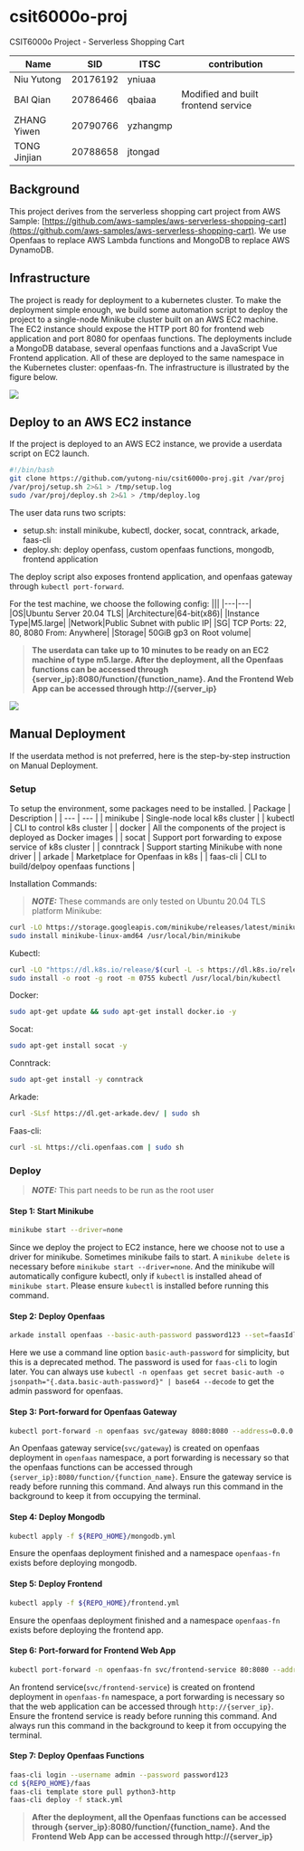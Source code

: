 # csit6000o-proj
CSIT6000o Project - Serverless Shopping Cart

|Name|SID|ITSC|contribution|
|---|---|---|---|
|Niu Yutong|20176192|yniuaa|
|BAI Qian|20786466|qbaiaa|Modified and built frontend service|
|ZHANG Yiwen|20790766|yzhangmp|
|TONG Jinjian|20788658|jtongad|

## Background
This project derives from the serverless shopping cart project from AWS Sample: [https://github.com/aws-samples/aws-serverless-shopping-cart](https://github.com/aws-samples/aws-serverless-shopping-cart). We use Openfaas to replace AWS Lambda functions and MongoDB to replace AWS DynamoDB.

## Infrastructure
The project is ready for deployment to a kubernetes cluster. To make the deployment simple enough, we build some automation script to deploy the project to a single-node Minikube cluster built on an AWS EC2 machine. The EC2 instance should expose the HTTP port 80 for frontend web application and port 8080 for openfaas functions. The deployments include a MongoDB database, several openfaas functions and a JavaScript Vue Frontend application. All of these are deployed to the same namespace in the Kubernetes cluster: openfaas-fn. The infrastructure is illustrated by the figure below.

![](https://i.ibb.co/nDm3ZzL/infra-drawio-1.png)

## Deploy to an AWS EC2 instance
If the project is deployed to an AWS EC2 instance, we provide a userdata script on EC2 launch.
```bash
#!/bin/bash
git clone https://github.com/yutong-niu/csit6000o-proj.git /var/proj
/var/proj/setup.sh 2>&1 > /tmp/setup.log
sudo /var/proj/deploy.sh 2>&1 > /tmp/deploy.log
```
The user data runs two scripts:
- setup.sh: install minikube, kubectl, docker, socat, conntrack, arkade, faas-cli
- deploy.sh: deploy openfass, custom openfaas functions, mongodb, frontend application

The deploy script also exposes frontend application, and openfaas gateway through ```kubectl port-forward```.

For the test machine, we choose the following config:
|||
|---|---|
|OS|Ubuntu Server 20.04 TLS|
|Architecture|64-bit(x86)|
|Instance Type|M5.large|
|Network|Public Subnet with public IP|
|SG| TCP Ports: 22, 80, 8080 From: Anywhere|
|Storage| 50GiB gp3 on Root volume|

> **The userdata can take up to 10 minutes to be ready on an EC2 machine of type m5.large. After the deployment, all the Openfaas functions can be accessed through {server_ip}:8080/function/{function_name}. And the Frontend Web App can be accessed through http://{server_ip}**

![](https://i.ibb.co/w4Dc9MH/deploy.png)

## Manual Deployment
If the userdata method is not preferred, here is the step-by-step instruction on Manual Deployment.
### Setup
To setup the environment, some packages need to be installed.
| Package | Description |
| --- | --- |
| minikube | Single-node local k8s cluster |
| kubectl | CLI to control k8s cluster |
| docker | All the components of the project is deployed as Docker images |
| socat | Support port forwarding to expose service of k8s cluster |
| conntrack | Support starting Minikube with none driver |
| arkade | Marketplace for Openfaas in k8s |
| faas-cli | CLI to build/delpoy openfaas functions |

Installation Commands:
> **_NOTE:_** These commands are only tested on Ubuntu 20.04 TLS platform
Minikube:
```bash
curl -LO https://storage.googleapis.com/minikube/releases/latest/minikube-linux-amd64
sudo install minikube-linux-amd64 /usr/local/bin/minikube
```

Kubectl:
```bash
curl -LO "https://dl.k8s.io/release/$(curl -L -s https://dl.k8s.io/release/stable.txt)/bin/linux/amd64/kubectl"
sudo install -o root -g root -m 0755 kubectl /usr/local/bin/kubectl
```

Docker:
```bash
sudo apt-get update && sudo apt-get install docker.io -y
```

Socat:
```bash
sudo apt-get install socat -y
```

Conntrack:
```bash
sudo apt-get install -y conntrack
```

Arkade:
```bash
curl -SLsf https://dl.get-arkade.dev/ | sudo sh
```

Faas-cli:
```bash
curl -sL https://cli.openfaas.com | sudo sh
```

### Deploy
> **_NOTE:_** This part needs to be run as the root user
#### Step 1: Start Minikube
```bash
minikube start --driver=none
```
Since we deploy the project to EC2 instance, here we choose not to use a driver for minikube. Sometimes minikube fails to start. A `minikube delete` is necessary before `minikube start --driver=none`. And the minikube will automatically configure kubectl, only if `kubectl` is installed ahead of `minikube start`. Please ensure `kubectl` is installed before running this command.

#### Step 2: Deploy Openfaas
```bash
arkade install openfaas --basic-auth-password password123 --set=faasIdler.dryRun=false
```
Here we use a command line option `basic-auth-password` for simplicity, but this is a deprecated method. The password is used for `faas-cli` to login later. You can always use `kubectl -n openfaas get secret basic-auth -o jsonpath="{.data.basic-auth-password}" | base64 --decode` to get the admin password for openfaas.

#### Step 3: Port-forward for Openfaas Gateway
```bash
kubectl port-forward -n openfaas svc/gateway 8080:8080 --address=0.0.0.0 &
```
An Openfaas gateway service(`svc/gateway`) is created on openfaas deployment in `openfaas` namespace, a port forwarding is necessary so that the openfaas functions can be accessed through `{server_ip}:8080/function/{function_name}`. Ensure the gateway service is ready before running this command. And always run this command in the background to keep it from occupying the terminal.

#### Step 4: Deploy Mongodb
```bash
kubectl apply -f ${REPO_HOME}/mongodb.yml
```
Ensure the openfaas deployment finished and a namespace `openfaas-fn` exists before deploying mongodb.

#### Step 5: Deploy Frontend
```bash
kubectl apply -f ${REPO_HOME}/frontend.yml
```
Ensure the openfaas deployment finished and a namespace `openfaas-fn` exists before deploying the frontend app.

#### Step 6: Port-forward for Frontend Web App
```bash
kubectl port-forward -n openfaas-fn svc/frontend-service 80:8080 --address=0.0.0.0 &
```
An frontend service(`svc/frontend-service`) is created on frontend deployment in `openfaas-fn` namespace, a port forwarding is necessary so that the web application can be accessed through `http://{server_ip}`. Ensure the frontend service is ready before running this command. And always run this command in the background to keep it from occupying the terminal.

#### Step 7: Deploy Openfaas Functions
```bash
faas-cli login --username admin --password password123
cd ${REPO_HOME}/faas
faas-cli template store pull python3-http
faas-cli deploy -f stack.yml
```

> **After the deployment, all the Openfaas functions can be accessed through {server_ip}:8080/function/{function_name}. And the Frontend Web App can be accessed through http://{server_ip}**
